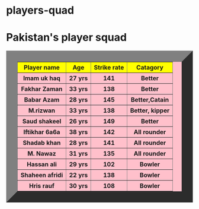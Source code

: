 # players-quad
<!DOCTYPE html>
<html lang="en">
<head>
    <meta charset="UTF-8">
    <meta name="viewport" content="width=, initial-scale=1.0">
    <title>Players squad</title>
</head>
<body>
    <h1>Pakistan's player squad</h1>
<table border="30px solid" bgcolor="pink">
    <tr></tr>

<tr bgcolor="yellow"> <th>Player name</th> <th>Age</th> <th>Strike rate</th> <th>Catagory</th></tr>

<tr><th>Imam uk haq</th> <th>27 yrs</th> <th>141</th> <th>Better</th></tr>

<tr><th>Fakhar Zaman</th> <th>33 yrs</th> <th>138</th> <th>Better</th></tr>

<tr> <th>Babar Azam</th> <th> 28 yrs</th> <th>145</th> <th>Better,Catain</th></tr>

<tr> <th>M.rizwan</th> <th>33 yrs</th> <th>138</th> <th>Better, kipper</th></tr>

<tr> <th>Saud shakeel</th> <th>26 yrs</th> <th>149</th> <th>Better </th></tr>

<tr> <th>Iftikhar 6a6a </th> <th>38 yrs</th> <th>142</th> <th>All rounder</th>
</tr>
<tr><th>Shadab khan</th> <th>28 yrs</th> <th>141</th> <th>All rounder</th></tr>
<tr>  <th>M. Nawaz</th> <th>31 yrs</th> <th>135</th> <th>All rounder</th></tr>

<tr><th>Hassan ali </th>  <th>29 yrs</th> <th> 102

</th> <th>Bowler</th></tr>


<tr> <th>Shaheen afridi</th> <th>22 yrs</th> <th>138</th> <th>Bowler</th>   </tr>

<tr><th> Hris rauf</th> <th>30 yrs</th> <th>108

</th>   <th>Bowler</th></tr>

</table>
</body>
</html>
